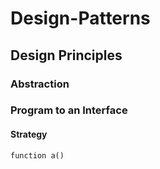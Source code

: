 # Design-Patterns

## Design Principles

### Abstraction
### Program to an Interface

#### Strategy
```
function a()
```

